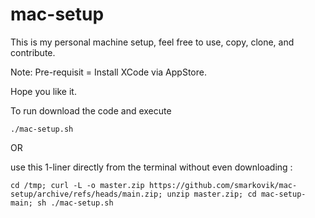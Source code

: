 # mac-setup
This is my personal machine setup, feel free to use, copy, clone, and contribute. 

Note: Pre-requisit = Install XCode via AppStore.

Hope you like it. 

To run download the code and execute 

`./mac-setup.sh`

OR 

use this 1-liner directly from the terminal without even downloading :

`cd /tmp; curl -L -o master.zip https://github.com/smarkovik/mac-setup/archive/refs/heads/main.zip; unzip master.zip; cd mac-setup-main; sh ./mac-setup.sh`
